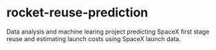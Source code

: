# rocket-reuse-prediction
Data analysis and machine learing project predicting SpaceX first stage reuse and estimating launch costs using SpaceX launch data.
